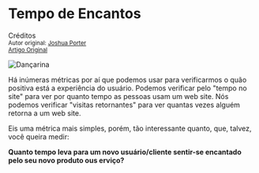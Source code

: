 Tempo de Encantos
=================
Créditos<br/>
<small>Autor original: [Joshua Porter](http://52weeksofux.com/)<br/>[Artigo Original](http://52weeksofux.com/post/866407309/time-to-delight)</small>

![Dançarina](http://media.tumblr.com/tumblr_l683g1K2N91qz8ohs.png "Dançarina")

Há inúmeras métricas por aí que podemos usar para verificarmos o quão positiva está a experiência do usuário. Podemos verificar pelo "tempo no site" para ver por quanto tempo as pessoas usam um web site. Nós podemos verificar "visitas retornantes" para ver quantas vezes alguém retorna a um web site.

Eis uma métrica mais simples, porém, tão interessante quanto, que, talvez, você queira medir:

**Quanto tempo leva para um novo usuário/cliente sentir-se encantado pelo seu novo produto ous erviço?**